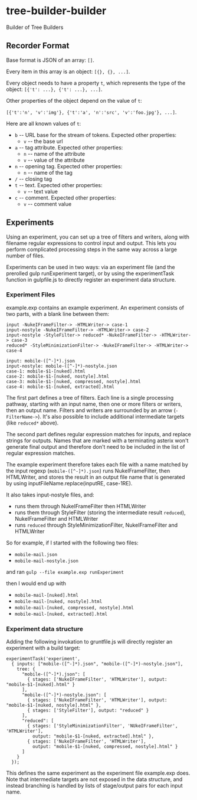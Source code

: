 # tree-builder-builder
Builder of Tree Builders

## Recorder Format

Base format is JSON of an array: `[]`.

Every item in this array is an object: `[{}, {}, ...]`.

Every object needs to have a property `t`, which represents the type of the object:
`[{'t': ...}, {'t': ...}, ...]`.

Other properties of the object depend on the value of `t`:

`[{'t':'n', 'v':'img'}, {'t':'a', 'n':'src', 'v':'foo.jpg'}, ...]`.

Here are all known values of `t`:

* `b` -- URL base for the stream of tokens. Expected other properties: 
  * `v` -- the base url
* `a` -- tag attribute. Expected other properties:
  * `n` -- name of the attribute
  * `v` -- value of the attribute
* `n` -- opening tag. Expected other properties: 
  * `n` -- name of the tag
* `/` -- closing tag
* `t` -- text. Expected other properties:
  * `v` -- text value
* `c` -- comment. Expected other properties:
  * `v` -- comment value

## Experiments

Using an experiment, you can set up a tree of filters and writers, along with
filename regular expressions to control input and output.  This lets you
perform complicated processing steps in the same way across a large number of
files.

Experiments can be used in two ways: via an experiment file (and the prerolled
gulp runExperiment target), or by using the experimentTask function in
gulpfile.js to directly register an experiment data structure.

### Experiment Files

example.exp contains an example experiment. An experiment consists of two
parts, with a blank line between them:

```
input -NukeIFrameFilter-> -HTMLWriter-> case-1
input-nostyle -NukeIFrameFilter-> -HTMLWriter-> case-2
input-nostyle -StyleFilter-> reduced* -NukeIFrameFilter-> -HTMLWriter-> case-3
reduced* -StyleMinimizationFilter-> -NukeIFrameFilter-> -HTMLWriter-> case-4

input: mobile-([^-]*).json
input-nostyle: mobile-([^-]*)-nostyle.json
case-1: mobile-$1-[nuked].html
case-2: mobile-$1-[nuked, nostyle].html
case-3: mobile-$1-[nuked, compressed, nostyle].html
case-4: mobile-$1-[nuked, extracted].html
```

The first part defines a tree of filters. Each line is a single processing
pathway, starting with an input name, then one or more filters or writers, then
an output name. Filters and writers are surrounded by an arrow (`-FilterName->`).
It's also possible to include additional intermediate targets (like `reduced*` above).

The second part defines regular expression matches for inputs, and replace
strings for outputs.  Names that are marked with a terminating asterix won't
generate final output and therefore don't need to be included in the list of
regular expression matches.

The example experiment therefore takes each file with a name matched by the
input regexp (`mobile-([^-]*).json`)
runs NukeIFrameFilter, then HTMLWriter, and stores the result in an output file name that is
generated by using inputFileName.replace(inputRE, case-1RE).

It also takes input-nostyle files,
and:
* runs them through NukeIFrameFilter then HTMLWriter
* runs them through StyleFilter (storing the intermediate result `reduced`),
  NukeIFrameFilter and HTMLWriter
* runs `reduced` through StyleMinimizationFilter, NukeIFrameFilter and
  HTMLWriter

So for example, if I started with the following two files:
* `mobile-mail.json`
* `mobile-mail-nostyle.json`

and ran
`gulp --file example.exp runExperiment`

then I would end up with
* `mobile-mail-[nuked].html`
* `mobile-mail-[nuked, nostyle].html`
* `mobile-mail-[nuked, compressed, nostyle].html`
* `mobile-mail-[nuked, extracted].html`

### Experiment data structure

Adding the following invokation to gruntfile.js will directly register an
experiment with a build target:

```
experimentTask('experiment', 
  { inputs: ["mobile-([^-]*).json", "mobile-([^-]*)-nostyle.json"],
    tree: {
      "mobile-([^-]*).json": [
        { stages: ['NukeIFrameFilter', 'HTMLWriter'], output: "mobile-$1-[nuked].html" }
      ],
      "mobile-([^-]*)-nostyle.json": [
        { stages: ['NukeIFrameFilter', 'HTMLWriter'], output: "mobile-$1-[nuked, nostyle].html" },
        { stages: ['StyleFilter'], output: "reduced" }
      ],
      "reduced": [
        { stages: ['StyleMinimizationFilter', 'NUkeIFrameFilter', 'HTMLWriter'],
          output: "mobile-$1-[nuked, extracted].html" },
        { stages: ['NukeIFrameFilter', 'HTMLWriter'],
          output: "mobile-$1-[nuked, compressed, nostyle].html" }
      ]
    }
  });
```

This defines the same experiment as the experiment file example.exp does. Note
that intermediate targets are not exposed in the data structure, and instead
branching is handled by lists of stage/output pairs for each input name.
